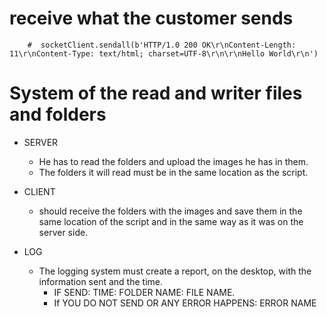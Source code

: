 #  receive what the customer sends
        #  socketClient.sendall(b'HTTP/1.0 200 OK\r\nContent-Length: 11\r\nContent-Type: text/html; charset=UTF-8\r\n\r\nHello World\r\n')
# System of the read and writer files and folders
 - SERVER
    <br/>
   - He has to read the folders and upload the images he has in them.
   - The folders it will read must be in the same location as the script.
    
- CLIENT
    <br/>
    - should receive the folders with the images and save them in the same location of the script and in the same way as it was on the server side.
    
- LOG
  <br/>
  - The logging system must create a report, on the desktop, with the information sent and the time.
    - IF SEND:  TIME: FOLDER NAME: FILE NAME.
    - If YOU DO NOT SEND OR ANY ERROR HAPPENS: ERROR NAME